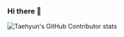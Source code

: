 ### Hi there 👋

![Taehyun's GitHub Contributor stats](https://github-contributor-stats.vercel.app/api?username=AlexGavrilov939)
